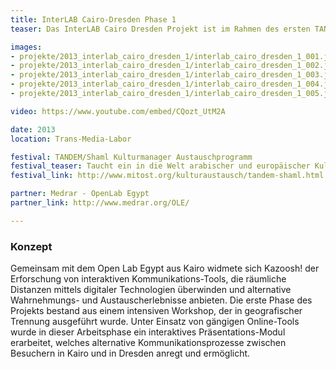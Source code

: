```yaml
---
title: InterLAB Cairo-Dresden Phase 1
teaser: Das InterLAB Cairo Dresden Projekt ist im Rahmen des ersten TANDEM/Shaml Kulturmanager Austauschprogramms in 2012/2013 entstanden. Im Rahmen des Kooperationsprojekts kamen junge Medienkünstler aus Dresden und Kairo zusammen.

images:
- projekte/2013_interlab_cairo_dresden_1/interlab_cairo_dresden_1_001.jpg
- projekte/2013_interlab_cairo_dresden_1/interlab_cairo_dresden_1_002.jpg
- projekte/2013_interlab_cairo_dresden_1/interlab_cairo_dresden_1_003.jpg
- projekte/2013_interlab_cairo_dresden_1/interlab_cairo_dresden_1_004.jpg
- projekte/2013_interlab_cairo_dresden_1/interlab_cairo_dresden_1_005.jpg

video: https://www.youtube.com/embed/CQozt_UtM2A

date: 2013
location: Trans-Media-Labor

festival: TANDEM/Shaml Kulturmanager Austauschprogramm
festival_teaser: Taucht ein in die Welt arabischer und europäischer Kulturschaffender, taucht ein in die Welt von Tandem / Shaml.
festival_link: http://www.mitost.org/kulturaustausch/tandem-shaml.html

partner: Medrar - OpenLab Egypt
partner_link: http://www.medrar.org/OLE/

---
```


### Konzept

Gemeinsam mit dem Open Lab Egypt aus Kairo widmete sich Kazoosh! der Erforschung von interaktiven Kommunikations-Tools, die räumliche Distanzen mittels digitaler Technologien überwinden und alternative Wahrnehmungs- und Austauscherlebnisse anbieten. Die erste Phase des Projekts bestand aus einem intensiven Workshop, der in geografischer Trennung ausgeführt wurde. Unter Einsatz von gängigen Online-Tools wurde in dieser Arbeitsphase ein interaktives Präsentations-Modul erarbeitet, welches alternative Kommunikationsprozesse zwischen Besuchern in Kairo und in Dresden anregt und ermöglicht.